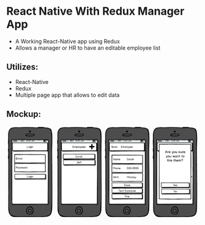 # React Native With Redux Manager App
* A Working React-Native app using Redux
* Allows a manager or HR to have an editable employee list

## Utilizes:
* React-Native
* Redux
* Multiple page app that allows to edit data

## Mockup:

![Image of Mockup](https://github.com/zaturnvalley/ReactNativeReduxManagerApp/blob/master/mockup.png?raw=true)